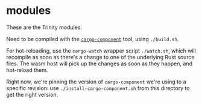 # modules

These are the Trinity modules.

Need to be compiled with the
[`cargo-component`](https://github.com/bytecodealliance/cargo-component) tool, using `./build.sh`.

For hot-reloading, use the `cargo-watch` wrapper script `./watch.sh`, which will recompile as soon
as there's a change to one of the underlying Rust source files. The wasm host will pick up the
changes as soon as they happen, and hot-reload them.

Right now, we're pinning the version of `cargo-component` we're using to a specific revision: use
`./install-cargo-component.sh` from this directory to get the right version.
